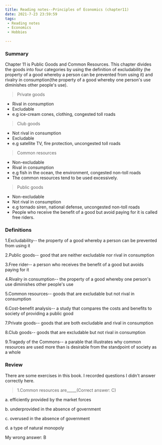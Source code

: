 ```yaml
---
title: Reading notes--Principles of Economics (chapter11)
date: 2021-7-23 23:59:59
tags:
 - Reading notes
 - Economics
 - Hobbies
 
---
```


### Summary

Chapter 11 is Public Goods and Common Resources. This chapter divides the goods into four categories by using the definition of excludability (he property of a good whereby a person can be prevented from using it) and rivalry in consumption(the property of a good whereby one person's use diminishes other people's use).

> Private goods

* Rival in consumption
* Excludable
* e.g ice-cream cones, clothing, congested toll roads

> Club goods

* Not rival in consumption
* Excludable
* e.g satellite TV, fire protection, uncongested toll roads

> Common resources

* Non-excludable
* Rival in consumption
* e.g fish in the ocean, the environment, congested non-toll roads
* The common resources tend to be used excessively.

> Public goods

* Non-excludable
* Not rival in consumption
* e.g tornado siren, national defense, uncongested non-toll roads
* People who receive the benefit of a good but avoid paying for it is called free riders.

### Definitions

1.Excludability-- the property of a good whereby a person can be prevented from using it

2.Public goods-- good that are neither excludable nor rival in consumption

3.Free rider-- a person who receives the benefit of a good but avoids paying for it

4.Rivalry in consumption-- the property of a good whereby one person's use diminishes other people's use

5.Common resources-- goods that are excludable but not rival in consumption

6.Cost-benefit analysis-- a study that compares the costs and benefits to society of providing a public good

7.Private goods-- goods that are both excludable and rival in consumption

8.Club goods-- goods that are excludable but not rival in consumption

9.Tragedy of the Commons-- a parable that illustrates why common resources are used more than is desirable from the standpoint of society as a whole

### Review

There are some exercises in this book. I recorded questions I didn't answer correctly here.

>1.Common resources are_____(Correct answer: C)

a. efficiently provided by the market forces

b. underprovided in the absence of government

c. overused in the absence of government

d. a type of natural monopoly

My wrong answer: B
